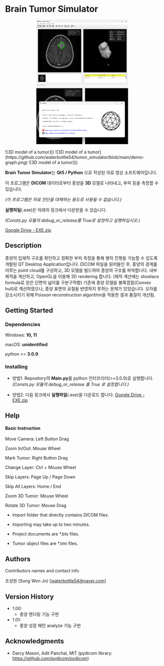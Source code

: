 # Brain Tumor Simulator

<p align="center">
  <img src="https://github.com/waterbottle54/tumor_simulator/blob/main/demo-model.png" alt="3D model of tumor" width="300">
  <img src="https://github.com/waterbottle54/tumor_simulator/blob/main/demo-about.png" alt="The growth pattern" width="300">
</p>
![3D model of a tumor]() ![3D model of a tumor](https://github.com/waterbottle54/tumor_simulator/blob/main/demo-graph.png)
![3D model of a tumor]()

**Brain Tumor Simulator**는 **Qt5 / Python** 으로 작성된 의료 영상 소프트웨어입니다.

이 프로그램은 **DICOM** 데이터로부터 종양을 **3D** 모델로 나타내고, 부피 등을 측정할 수 있습니다.

*(이 프로그램은 의료 진단을 대체하는 용도로 사용될 수 없습니다.)*

**실행파일**(.exe)은 아래의 링크에서 다운받을 수 있습니다. 

*(Consts.py 모듈의 debug_or_release를 True로 설정하고 실행하십시오.)*

[Google Drive - EXE.zip](https://drive.google.com/file/d/1jTMRluP4cpLhTS-4g9lGYfiC0SxKQW2w/view?usp=sharing)


## Description

종양의 입체적 구조를 확인하고 정확한 부피 측정을 통해 병의 진행을 가늠할 수 있도록 개발된 QT Desktop Application입니다.
DICOM 파일을 읽어들인 후, 종양의 경계를 이루는 point cloud를 구성하고, 3D 모델을 빌드하여 종양의 구조를 파악합니다. 
내부 체적을 계산하고, OpenGL을 이용해 3D rendering 합니다. (체적 계산에는 shoelace formula로 얻은 단면의 넓이를 구분구적함) 
기존에 종양 모델을 볼록껍질(Convex hull)로 계산하였으나, 종양 표면의 요철을 반영하지 못하는 문제가 있었습니다. 
오차를 감소시키기 위해 Poisson reconstruction algorithm을 적용한 결과 품질이 개선됨. 


## Getting Started

### Dependencies

Windows: **10, 11**

macOS: **unidentified**

python >= **3.0.9**

### Installing

* 방법1. Repository의 **Main.py**를 python 인터프리터(>=3.0.9)로 실행합니다. *(Consts.py 모듈의 debug_or_release 를 True 로 설정합니다.)*
  
* 방법2: 다음 링크에서 **실행파일**(.exe)을 다운로드 합니다. [Google Drive - EXE.zip](https://drive.google.com/file/d/1jTMRluP4cpLhTS-4g9lGYfiC0SxKQW2w/view?usp=sharing)


## Help

#### Basic Instruction

Move Camera: Left Button Drag

Zoom In/Out: Mouse Wheel

Mark Tumor: Right Button Drag

Change Layer: Ctrl + Mouse Wheel

Skip Layers: Page Up / Page Down

Skip All Layers: Home / End

Zoom 3D Tumor: Mouse Wheel

Rotate 3D Tumor: Mouse Drag

* Import folder that directly contains DICOM files.

* Importing may take up to two minutes.

* Project documents are *.bts files.

* Tumor object files are *.tmr files.


## Authors

Contributors names and contact info

조성원 (Sung Won Jo)
[waterbottle54@naver.com]


## Version History

* 1.00:
    * 종양 렌더링 기능 구현
* 1.01:
    * 종양 성장 패턴 analyze 기능 구현


## Acknowledgments

* Darcy Mason, Adit Panchal, MIT (pydicom library: https://github.com/pydicom/pydicom)




